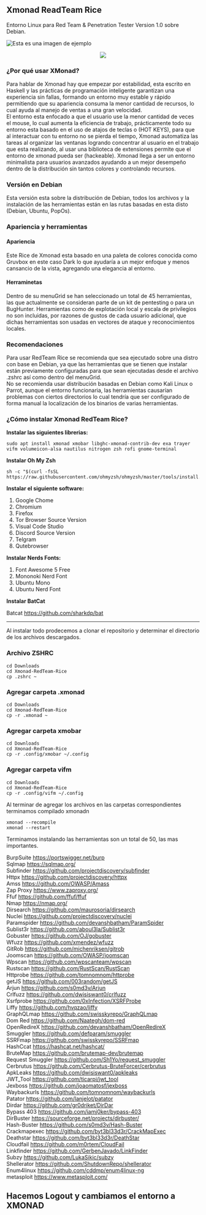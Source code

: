 ## Xmonad ReadTeam Rice
Entorno Linux para Red Team & Penetration Tester
Version 1.0 sobre Debian.

![Esta es una imagen de ejemplo](https://i.imgur.com/dpnDbto.png)

<p align="center">
  <img src="https://raw.githubusercontent.com/TaurusOmar/xmonad-Pentesting-Rice/master/ezgif-2-da1efdf43970.gif"/>
</p>

### ¿Por qué usar XMonad?  
Para hablar de Xmonad hay que empezar por estabilidad, esta escrito en Haskell y las prácticas de programación inteligente garantizan una experiencia sin fallas, formando un entorno muy estable y rápido permitiendo que su apariencia consuma la menor cantidad de recursos, lo cual ayuda al manejo de ventas a una gran velocidad.  
El entorno esta enfocado a que el usuario use la menor cantidad de veces el mouse, lo cual aumenta la eficiencia de trabajo, prácticamente todo su entorno esta basado en el uso de atajos de teclas o (HOT KEYS), para que al interactuar con tu entorno no se pierda el tiempo, Xmonad automatiza las tareas al organizar las ventanas logrando concentrar al usuario en el trabajo que esta realizando, al usar una biblioteca de extensiones permite que el entorno de xmonad pueda ser (hackeable). Xmonad llega a ser un entorno minimalista para usuarios avanzados ayudando a un mejor desempeño dentro de la distribución sin tantos colores y controlando recursos.  

### Versión en Debian 
Esta versión esta sobre la distribución de Debian, todos los archivos y la instalación de las herramientas están en las rutas basadas en esta disto (Debian, Ubuntu, PopOs).  

### Apariencia y herramientas  

#### Apariencia
Este Rice de Xmonad esta basado en una paleta de colores conocida como Gruvbox en este caso Dark lo que ayudaría a un mejor enfoque y menos cansancio de la vista, agregando una elegancia al entorno.

#### Herraminetas 
Dentro de su menuGrid se han seleccionado un total de 45 herramientas, las que actualmente se consideran parte de un kit de pentesting o para un BugHunter. Herramientas como de explotación local y escala de privilegios no son incluidas, por razones de gustos de cada usuario adicional, que dichas herramientas son usadas en vectores de ataque y reconocimientos locales.

### Recomendaciones
Para usar RedTeam Rice se recomienda que sea ejecutado sobre una distro con base en Debian, ya que las herramientas que se tienen que instalar están previamente configuradas para que sean ejecutadas desde el archivo .zshrc así como dentro del menuGrid.  
No se recomienda usar distribución basadas en Debian como Kali Linux o Parrot, aunque el entorno funcionaria, las herramientas causarían problemas con ciertos directorios lo cual tendría que ser configurado de forma manual la localización de los binarios de varias herramientas.  

### ¿Cómo instalar Xmonad RedTeam Rice?
**Instalar las siguientes librerias:**
```
sudo apt install xmonad xmobar libghc-xmonad-contrib-dev exa trayer vifm volumeicon-alsa nautilus nitrogen zsh rofi gnome-terminal
```  
**Instalar Oh My Zsh** 
```
sh -c "$(curl -fsSL https://raw.githubusercontent.com/ohmyzsh/ohmyzsh/master/tools/install.sh)"
```
**Instalar el siguiente software:**

1. Google Chome
2. Chromium
3. Firefox
4. Tor Browser Source Version
5. Visual Code Studio
6. Discord Source Version
7. Telgram
8. Qutebrowser

**Instalar Nerds Fonts:**
1. Font Awesome 5 Free
2. Mononoki Nerd Font
3. Ubuntu Mono
4. Ubuntu Nerd Font  

**Instalar BatCat** 

Batcat https://github.com/sharkdp/bat

---------------------------------------  
Al instalar todo prodecemos a clonar el repositorio y determinar el directorio de los archivos descargados.

### Archivo ZSHRC
```
cd Downloads
cd Xmonad-RedTeam-Rice
cp .zshrc ~
```
### Agregar carpeta .xmonad
```
cd Downloads
cd Xmonad-RedTeam-Rice
cp -r .xmonad ~
```
### Agregar carpeta xmobar
```
cd Downloads
cd Xmonad-RedTeam-Rice
cp -r .config/xmobar ~/.config 
```
### Agregar carpeta vifm
```
cd Downloads
cd Xmonad-RedTeam-Rice
cp -r .config/vifm ~/.config
```
Al terminar de agregar los archivos en las carpetas correspondientes terminamos compilado xmonadn

```
xmonad --recompile
xmonad --restart
```

Terminamos instalando las herramientas son un total de 50, las mas importantes.

BurpSuite   https://portswigger.net/burp  
Sqlmap  https://sqlmap.org/  
Subfinder  https://github.com/projectdiscovery/subfinder  
Httpx  https://github.com/projectdiscovery/httpx  
Amss  https://github.com/OWASP/Amass  
Zap Proxy  https://www.zaproxy.org/  
Ffuf  https://github.com/ffuf/ffuf  
Nmap  https://nmap.org/  
Dirsearch  https://github.com/maurosoria/dirsearch  
Nuclei  https://github.com/projectdiscovery/nuclei  
Paramspider  https://github.com/devanshbatham/ParamSpider  
Sublist3r  https://github.com/aboul3la/Sublist3r  
Gobuster  https://github.com/OJ/gobuster  
Wfuzz  https://github.com/xmendez/wfuzz  
GitRob  https://github.com/michenriksen/gitrob  
Joomscan  https://github.com/OWASP/joomscan  
Wpscan  https://github.com/wpscanteam/wpscan  
Rustscan  https://github.com/RustScan/RustScan  
Httprobe  https://github.com/tomnomnom/httprobe  
getJS  https://github.com/003random/getJS  
Arjun  https://github.com/s0md3v/Arjun  
Crlfuzz  https://github.com/dwisiswant0/crlfuzz  
Xsrfprobe  https://github.com/0xInfection/XSRFProbe  
Liffy  https://github.com/hvqzao/liffy  
GraphQLmap  https://github.com/swisskyrepo/GraphQLmap  
Dom Red  https://github.com/Naategh/dom-red  
OpenRedireX  https://github.com/devanshbatham/OpenRedireX  
Smuggler  https://github.com/defparam/smuggler  
SSRFmap  https://github.com/swisskyrepo/SSRFmap  
HashCcat  https://hashcat.net/hashcat/  
BruteMap  https://github.com/brutemap-dev/brutemap  
Request Smuggler  https://github.com/Sh1Yo/request_smuggler  
Cerbrutus  https://github.com/Cerbrutus-BruteForcer/cerbrutus  
ApkLeaks  https://github.com/dwisiswant0/apkleaks  
JWT_Tool  https://github.com/ticarpi/jwt_tool  
Jexboss  https://github.com/joaomatosf/jexboss  
Waybackurls  https://github.com/tomnomnom/waybackurls  
Patator  https://github.com/lanjelot/patator  
Dirdar https://github.com/gr0driket/DirDar   
Bypass 403  https://github.com/iamj0ker/bypass-403  
DirBuster  https://sourceforge.net/projects/dirbuster/  
Hash-Buster  https://github.com/s0md3v/Hash-Buster  
Crackmapexec  https://github.com/byt3bl33d3r/CrackMapExec  
Deathstar  https://github.com/byt3bl33d3r/DeathStar  
Cloudfail  https://github.com/m0rtem/CloudFail  
Linkfinder  https://github.com/GerbenJavado/LinkFinder  
Subzy  https://github.com/LukaSikic/subzy  
Shellerator  https://github.com/ShutdownRepo/shellerator  
Enum4linux  https://github.com/cddmp/enum4linux-ng  
metasploit  https://www.metasploit.com/  

## Hacemos Logout y cambiamos el entorno a  XMONAD
